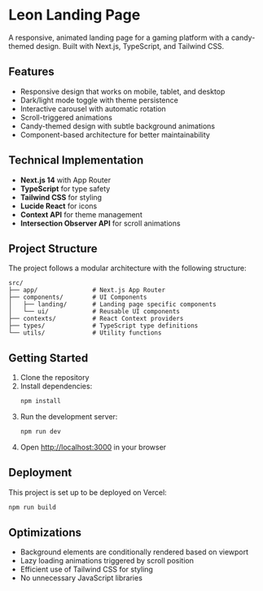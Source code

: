 # Leon Landing Page

A responsive, animated landing page for a gaming platform with a candy-themed design. Built with Next.js, TypeScript, and Tailwind CSS.

## Features

- Responsive design that works on mobile, tablet, and desktop
- Dark/light mode toggle with theme persistence
- Interactive carousel with automatic rotation
- Scroll-triggered animations
- Candy-themed design with subtle background animations
- Component-based architecture for better maintainability

## Technical Implementation

- **Next.js 14** with App Router
- **TypeScript** for type safety
- **Tailwind CSS** for styling
- **Lucide React** for icons
- **Context API** for theme management
- **Intersection Observer API** for scroll animations

## Project Structure

The project follows a modular architecture with the following structure:

```
src/
├── app/               # Next.js App Router
├── components/        # UI Components
│   ├── landing/       # Landing page specific components
│   └── ui/            # Reusable UI components
├── contexts/          # React Context providers
├── types/             # TypeScript type definitions
└── utils/             # Utility functions
```

## Getting Started

1. Clone the repository
2. Install dependencies:
   ```bash
   npm install
   ```
3. Run the development server:
   ```bash
   npm run dev
   ```
4. Open [http://localhost:3000](http://localhost:3000) in your browser

## Deployment

This project is set up to be deployed on Vercel:

```bash
npm run build
```

## Optimizations

- Background elements are conditionally rendered based on viewport
- Lazy loading animations triggered by scroll position
- Efficient use of Tailwind CSS for styling
- No unnecessary JavaScript libraries
